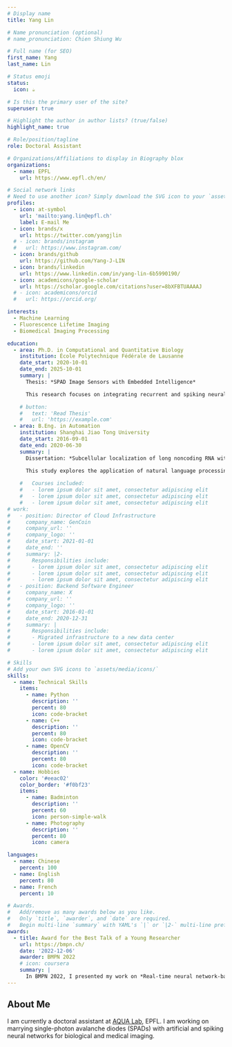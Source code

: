 ```yaml
---
# Display name
title: Yang Lin

# Name pronunciation (optional)
# name_pronunciation: Chien Shiung Wu

# Full name (for SEO)
first_name: Yang
last_name: Lin

# Status emoji
status:
  icon: ☕️

# Is this the primary user of the site?
superuser: true

# Highlight the author in author lists? (true/false)
highlight_name: true

# Role/position/tagline
role: Doctoral Assistant

# Organizations/Affiliations to display in Biography blox
organizations:
  - name: EPFL
    url: https://www.epfl.ch/en/

# Social network links
# Need to use another icon? Simply download the SVG icon to your `assets/media/icons/` folder.
profiles:
  - icon: at-symbol
    url: 'mailto:yang.lin@epfl.ch'
    label: E-mail Me
  - icon: brands/x
    url: https://twitter.com/yangjlin
  # - icon: brands/instagram
  #   url: https://www.instagram.com/
  - icon: brands/github
    url: https://github.com/Yang-J-LIN
  - icon: brands/linkedin
    url: https://www.linkedin.com/in/yang-lin-6b5990190/
  - icon: academicons/google-scholar
    url: https://scholar.google.com/citations?user=8bXFBTUAAAAJ
  # - icon: academicons/orcid
  #   url: https://orcid.org/

interests:
  - Machine Learning
  - Fluorescence Lifetime Imaging
  - Biomedical Imaging Processing

education:
  - area: Ph.D. in Computational and Quantitative Biology
    institution: École Polytechnique Fédérale de Lausanne
    date_start: 2020-10-01
    date_end: 2025-10-01
    summary: |
      Thesis: *SPAD Image Sensors with Embedded Intelligence*

      This research focuses on integrating recurrent and spiking neural networks within or near SPAD sensors to enable efficient, real-time, intelligent edge processing, especially for biomedical imaging. The work encompasses sensor IC design, processor architecture, FPGA implementation, software development, neural network training and evaluation, mathematical modeling, fluorescence lifetime imaging, and optical system setup. Supervisor: [Prof. Edoardo Charbon](https://people.epfl.ch/edoardo.charbon) and [Dr. Bruschini Claudio](https://people.epfl.ch/claudio.bruschini/).

    # button:
    #   text: 'Read Thesis'
    #   url: 'https://example.com'
  - area: B.Eng. in Automation
    institution: Shanghai Jiao Tong University
    date_start: 2016-09-01
    date_end: 2020-06-30
    summary: |
      Dissertation: *Subcellular localization of long noncoding RNA with interpretable deep learning*

      This study explores the application of natural language processing techniques to RNA sequences for predicting the subcellular localization of long noncoding RNAs. The [developed prediction software](http://www.csbio.sjtu.edu.cn/bioinf/lncLocator2/) is deployed on a server, providing biologists with accessible and reliable tools for analysis. Supervisors: [Prof. Hong-Bin Shen and Prof. Xiaoyong Pan](http://www.csbio.sjtu.edu.cn/)
      
    #   Courses included:
    #   - lorem ipsum dolor sit amet, consectetur adipiscing elit
    #   - lorem ipsum dolor sit amet, consectetur adipiscing elit
    #   - lorem ipsum dolor sit amet, consectetur adipiscing elit
# work:
#   - position: Director of Cloud Infrastructure
#     company_name: GenCoin
#     company_url: ''
#     company_logo: ''
#     date_start: 2021-01-01
#     date_end: ''
#     summary: |2-
#       Responsibilities include:
#       - lorem ipsum dolor sit amet, consectetur adipiscing elit
#       - lorem ipsum dolor sit amet, consectetur adipiscing elit
#       - lorem ipsum dolor sit amet, consectetur adipiscing elit
#   - position: Backend Software Engineer
#     company_name: X
#     company_url: ''
#     company_logo: ''
#     date_start: 2016-01-01
#     date_end: 2020-12-31
#     summary: |
#       Responsibilities include:
#       - Migrated infrastructure to a new data center
#       - lorem ipsum dolor sit amet, consectetur adipiscing elit
#       - lorem ipsum dolor sit amet, consectetur adipiscing elit

# Skills
# Add your own SVG icons to `assets/media/icons/`
skills:
  - name: Technical Skills
    items:
      - name: Python
        description: ''
        percent: 80
        icon: code-bracket
      - name: C++
        description: ''
        percent: 80
        icon: code-bracket
      - name: OpenCV
        description: ''
        percent: 80
        icon: code-bracket
  - name: Hobbies
    color: '#eeac02'
    color_border: '#f0bf23'
    items:
      - name: Badminton
        description: ''
        percent: 60
        icon: person-simple-walk
      - name: Photography
        description: ''
        percent: 80
        icon: camera

languages:
  - name: Chinese
    percent: 100
  - name: English
    percent: 80
  - name: French
    percent: 10

# Awards.
#   Add/remove as many awards below as you like.
#   Only `title`, `awarder`, and `date` are required.
#   Begin multi-line `summary` with YAML's `|` or `|2-` multi-line prefix and indent 2 spaces below.
awards:
  - title: Award for the Best Talk of a Young Researcher
    url: https://bmpn.ch/
    date: '2022-12-06'
    awarder: BMPN 2022
    # icon: coursera
    summary: |
      In BMPN 2022, I presented my work on *Real-time neural network-based fluorescence lifetime imaging with SPAD sensors*.
---
```


## About Me

I am currently a doctoral assistant at [AQUA Lab](https://www.epfl.ch/labs/aqua/), EPFL. I am working on marrying single-photon avalanche diodes (SPADs) with artificial and spiking neural networks for biological and medical imaging.
